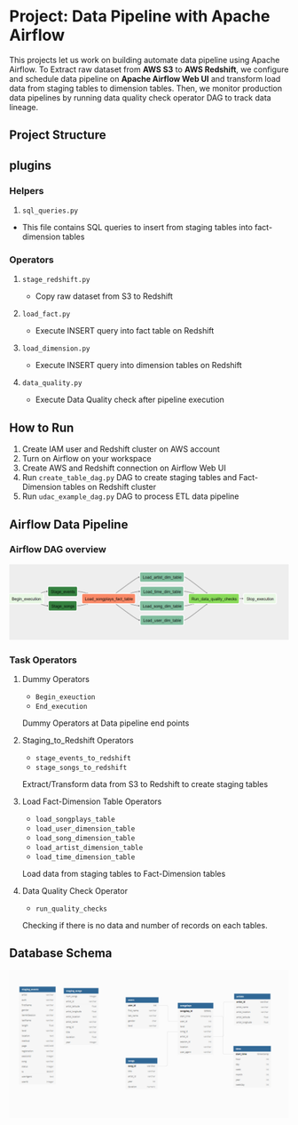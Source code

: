 # Project: Data Pipeline with Apache Airflow 
This projects let us work on building automate data pipeline using 
Apache Airflow. To Extract raw dataset from **AWS S3** to **AWS Redshift**, we configure and schedule data pipeline on **Apache Airflow Web UI** and transform load data from staging tables to dimension tables.
Then, we monitor production data pipelines by running data quality check operator DAG to track data lineage.


## Project Structure 

## plugins 
### Helpers
1. `sql_queries.py`
- This file contains SQL queries to insert from staging tables into fact-dimension tables 

### Operators 
1. `stage_redshift.py`
    - Copy raw dataset from S3 to Redshift

2. `load_fact.py`
    - Execute INSERT query into fact table on Redshift

3. `load_dimension.py`
    - Execute INSERT query into dimension tables on Redshift

4. `data_quality.py`
    - Execute Data Quality check after pipeline execution

## How to Run 
1. Create IAM user and Redshift cluster on AWS account 
2. Turn on Airflow on your workspace 
3. Create AWS and Redshift connection on Airflow Web UI 
4. Run `create_table_dag.py` DAG to create staging tables 
    and Fact-Dimension tables on Redshift cluster 
5. Run `udac_example_dag.py` DAG to process ETL data pipeline 


## Airflow Data Pipeline 
### Airflow DAG overview

<img src="dag_pipeline.png" alt="dag_pipeline" width="800"/>

### Task Operators 
1. Dummy Operators 
    - `Begin_exeuction` 
    - `End_execution` 
    
    Dummy Operators at Data pipeline end points 

2. Staging_to_Redshift Operators 
    - `stage_events_to_redshift`
    - `stage_songs_to_redshift`

    Extract/Transform data from S3 to Redshift to create staging tables

3. Load Fact-Dimension Table Operators 
    - `load_songplays_table`
    - `load_user_dimension_table`
    - `load_song_dimension_table`
    - `load_artist_dimension_table`
    - `load_time_dimension_table`

    Load data from staging tables to Fact-Dimension tables 

4. Data Quality Check Operator 
    - `run_quality_checks`
    
    Checking if there is no data and number of records on each tables.

## Database Schema

<img src="total_tables.png" alt="total_tables" width="800"/>